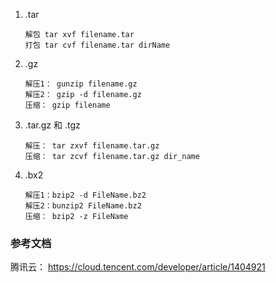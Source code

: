1. .tar
    ```
    解包 tar xvf filename.tar
    打包 tar cvf filename.tar dirName
    ```

2. .gz
    ```
    解压1： gunzip filename.gz
    解压2： gzip -d filename.gz
    压缩： gzip filename
    ```

3. .tar.gz 和 .tgz
    ```
    解压： tar zxvf filename.tar.gz
    压缩： tar zcvf filename.tar.gz dir_name
    ```

4. .bx2
    ```
    解压1：bzip2 -d FileName.bz2
    解压2：bunzip2 FileName.bz2
    压缩： bzip2 -z FileName
    ```

### 参考文档
腾讯云： https://cloud.tencent.com/developer/article/1404921


